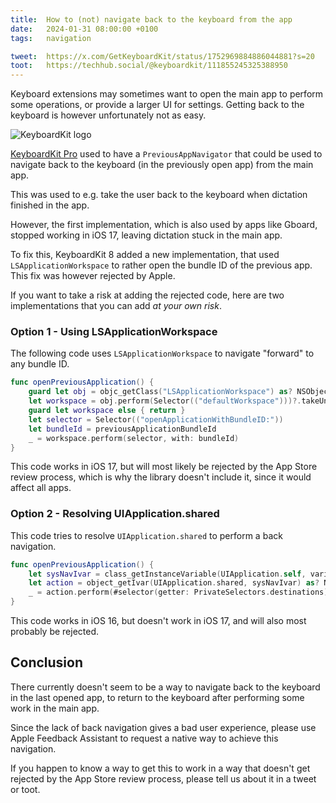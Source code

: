 ```yaml
---
title:  How to (not) navigate back to the keyboard from the app
date:   2024-01-31 08:00:00 +0100
tags:   navigation

tweet:  https://x.com/GetKeyboardKit/status/1752969884886044881?s=20
toot:   https://techhub.social/@keyboardkit/111855245325388950
---
```


Keyboard extensions may sometimes want to open the main app to perform some operations, or provide a larger UI for settings. Getting back to the keyboard is however unfortunately not as easy.

![KeyboardKit logo]({{page.image}})

[KeyboardKit Pro](/pro) used to have a `PreviousAppNavigator` that could be used to navigate back to the keyboard (in the previously open app) from the main app.

This was used to e.g. take the user back to the keyboard when dictation finished in the app.

However, the first implementation, which is also used by apps like Gboard, stopped working in iOS 17, leaving dictation stuck in the main app.

To fix this, KeyboardKit 8 added a new implementation, that used `LSApplicationWorkspace` to rather open the bundle ID of the previous app. This fix was however rejected by Apple.

If you want to take a risk at adding the rejected code, here are two implementations that you can add *at your own risk*.


### Option 1 - Using LSApplicationWorkspace

The following code uses `LSApplicationWorkspace` to navigate "forward" to any bundle ID.

```swift
func openPreviousApplication() {
    guard let obj = objc_getClass("LSApplicationWorkspace") as? NSObject else { return false }
    let workspace = obj.perform(Selector(("defaultWorkspace")))?.takeUnretainedValue() as? NSObject
    guard let workspace else { return }
    let selector = Selector(("openApplicationWithBundleID:"))
    let bundleId = previousApplicationBundleId
    _ = workspace.perform(selector, with: bundleId)
}
```

This code works in iOS 17, but will most likely be rejected by the App Store review process, which is why the library doesn't include it, since it would affect all apps.



### Option 2 - Resolving UIApplication.shared

This code tries to resolve `UIApplication.shared` to perform a back navigation.

```swift
func openPreviousApplication() {
    let sysNavIvar = class_getInstanceVariable(UIApplication.self, variableId),
    let action = object_getIvar(UIApplication.shared, sysNavIvar) as? NSObject,
    _ = action.perform(#selector(getter: PrivateSelectors.destinations)).takeUnretainedValue() as? [NSNumber],
}
```

This code works in iOS 16, but doesn't work in iOS 17, and will also most probably be rejected.


## Conclusion

There currently doesn't seem to be a way to navigate back to the keyboard in the last opened app, to return to the keyboard after performing some work in the main app.

Since the lack of back navigation gives a bad user experience, please use Apple Feedback Assistant to request a native way to achieve this navigation.

If you happen to know a way to get this to work in a way that doesn't get rejected by the App Store review process, please tell us about it in a tweet or toot.